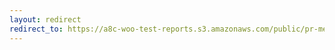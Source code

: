 ```yaml
---
layout: redirect
redirect_to: https://a8c-woo-test-reports.s3.amazonaws.com/public/pr-merge/44838/api/index.html
---
```

